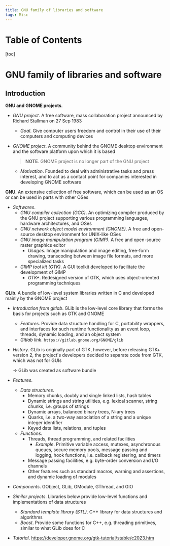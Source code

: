 ```yaml
---
title: GNU family of libraries and software
tags: Misc
---
```


# Table of Contents
[toc]

# GNU family of libraries and software
## Introduction
**GNU and GNOME projects**.
* *GNU project*. A free software, mass collaboration project announced by Richard Stallman on 27 Sep 1983
    * *Goal*. Give computer users freedom and control in their use of their computers and computing devices
* *GNOME project*. A community behind the GNOME desktop environment and the software platform upon which it is based

    >**NOTE**. GNOME project is no longer part of the GNU project

    * *Motivation*. Founded to deal with administrative tasks and press interest, and to act as a contact point for companies interested in developing GNOME software

**GNU**. An extensive collection of free software, which can be used as an OS or can be used in parts with other OSes
* *Softwares*.
    * *GNU compiler collection (GCC)*. An optimizing compiler produced by the GNU project supporting various programming languages, hardware architectures, and OSes
    * *GNU network object model environment (GNOME)*. A free and open-source desktop environment for UNIX-like OSes
    * *GNU image manipulation program (GIMP)*. A free and open-source raster graphics editor 
        * *Usages*. Image manipulation and image editing, free-form drawing, transcoding between image file formats, and more specialized tasks
    * *GIMP tool kit (GTK)*. A GUI toolkit developed to facilitate the development of GIMP
        * *GTK+*. Redesigned version of GTK, which uses object-oriented programming techniques

**GLib**. A bundle of low-level system libraries written in C and developed mainly by the GNOME project
* *Introduction from gitlab*. GLib is the low-level core library that forms the basis for projects such as GTK and GNOME
    * *Features*. Provide data structure handling for C, portability wrappers, and interfaces for such runtime functionality as an event loop, threads, dynamic loading, and an object system
    * *Gitlab link*. `https://gitlab.gnome.org/GNOME/glib`
* *History*. GLib is originally part of GTK, however, before releasing GTK+ version 2, the project's developers decided to separate code from GTK, which was not for GUIs

    $\to$ GLib was created as software bundle
* *Features*.
    * *Data structures*.
        * Memory chunks, doubly and single linked lists, hash tables
        * Dynamic strings and string utilities, e.g. lexical scanner, string chunks, i.e. groups of strings
        * Dynamic arrays, balanced binary trees, N-ary trees
        * Quarks, i.e. a two-way association of a string and a unique integer identifier
        * Keyed data lists, relations, and tuples
    * *Functions*. 
        * Threads, thread programming, and related facilities
            * *Example*. Primitive variable access, mutexes, asynchronous queues, secure memory pools, message passing and logging, hook functions, i.e. callback registering, and timers
        * Message passing facilities, e.g. byte-order conversion and I/O channels
        * Other features such as standard macros, warning and assertions, and dynamic loading of modules 
* *Components*. GObject, GLib, GModule, GThread, and GIO
* *Similar projects*. Libraries below provide low-level functions and implementations of data structures
    * *Standard template library (STL)*. C++ library for data structures and algorithms
    * *Boost*. Provide some functions for C++, e.g. threading primitives, similar to what GLib does for C
* *Tutorial*. https://developer.gnome.org/gtk-tutorial/stable/c2023.htm